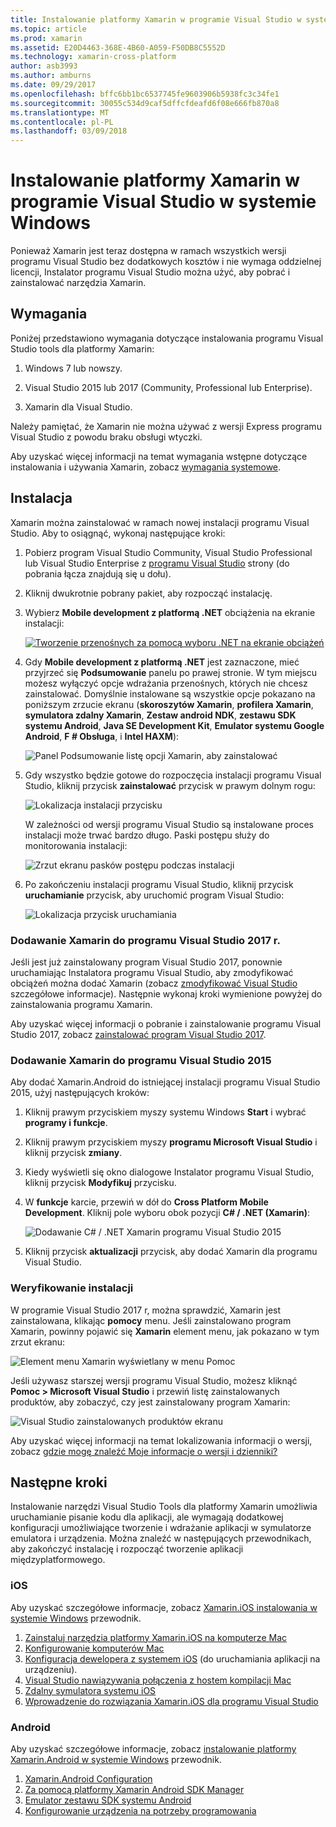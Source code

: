 ```yaml
---
title: Instalowanie platformy Xamarin w programie Visual Studio w systemie Windows
ms.topic: article
ms.prod: xamarin
ms.assetid: E20D4463-368E-4B60-A059-F50DB8C5552D
ms.technology: xamarin-cross-platform
author: asb3993
ms.author: amburns
ms.date: 09/29/2017
ms.openlocfilehash: bffc6bb1bc6537745fe9603906b5938fc3c34fe1
ms.sourcegitcommit: 30055c534d9caf5dffcfdeafd6f08e666fb870a8
ms.translationtype: MT
ms.contentlocale: pl-PL
ms.lasthandoff: 03/09/2018
---
```

# <a name="installing-xamarin-in-visual-studio-on-windows"></a>Instalowanie platformy Xamarin w programie Visual Studio w systemie Windows

Ponieważ Xamarin jest teraz dostępna w ramach wszystkich wersji programu Visual Studio bez dodatkowych kosztów i nie wymaga oddzielnej licencji, Instalator programu Visual Studio można użyć, aby pobrać i zainstalować narzędzia Xamarin.

<a name="requirements" />

## <a name="requirements"></a>Wymagania

Poniżej przedstawiono wymagania dotyczące instalowania programu Visual Studio tools dla platformy Xamarin:

1. Windows 7 lub nowszy.

2. Visual Studio 2015 lub 2017 (Community, Professional lub Enterprise).

3. Xamarin dla Visual Studio.

Należy pamiętać, że Xamarin nie można używać z wersji Express programu Visual Studio z powodu braku obsługi wtyczki.

Aby uzyskać więcej informacji na temat wymagania wstępne dotyczące instalowania i używania Xamarin, zobacz [wymagania systemowe](~/cross-platform/get-started/requirements.md).


<a name="installation" />

## <a name="installation"></a>Instalacja

Xamarin można zainstalować w ramach nowej instalacji programu Visual Studio.
Aby to osiągnąć, wykonaj następujące kroki:

1. Pobierz program Visual Studio Community, Visual Studio Professional lub Visual Studio Enterprise z [programu Visual Studio](https://www.visualstudio.com/vs/) strony (do pobrania łącza znajdują się u dołu).

2. Kliknij dwukrotnie pobrany pakiet, aby rozpocząć instalację.

3. Wybierz **Mobile development z platformą .NET** obciążenia na ekranie instalacji: 

    [![Tworzenie przenośnych za pomocą wyboru .NET na ekranie obciążeń](windows-images/01-mobile-dev-workload-sml.png)](windows-images/01-mobile-dev-workload.png#lightbox)

4. Gdy **Mobile development z platformą .NET** jest zaznaczone, mieć przyjrzeć się **Podsumowanie** panelu po prawej stronie. W tym miejscu możesz wyłączyć opcje wdrażania przenośnych, których nie chcesz zainstalować. Domyślnie instalowane są wszystkie opcje pokazano na poniższym zrzucie ekranu (**skoroszytów Xamarin**, **profilera Xamarin**, **symulatora zdalny Xamarin**,  **Zestaw android NDK**, **zestawu SDK systemu Android**, **Java SE Development Kit**, **Emulator systemu Google Android**, **F # Obsługa**, i **Intel HAXM**):

    ![Panel Podsumowanie listę opcji Xamarin, aby zainstalować](windows-images/02-summary.png)

5. Gdy wszystko będzie gotowe do rozpoczęcia instalacji programu Visual Studio, kliknij przycisk **zainstalować** przycisk w prawym dolnym rogu:

    ![Lokalizacja instalacji przycisku](windows-images/03-click-install.png)

   W zależności od wersji programu Visual Studio są instalowane proces instalacji może trwać bardzo długo. Paski postępu służy do monitorowania instalacji:

    ![Zrzut ekranu pasków postępu podczas instalacji](windows-images/04-progress-bars.png)

6. Po zakończeniu instalacji programu Visual Studio, kliknij przycisk **uruchamianie** przycisk, aby uruchomić program Visual Studio:

    ![Lokalizacja przycisk uruchamiania](windows-images/05-launch.png)


<a name="vs2017" />

### <a name="adding-xamarin-to-visual-studio-2017"></a>Dodawanie Xamarin do programu Visual Studio 2017 r.

Jeśli jest już zainstalowany program Visual Studio 2017, ponownie uruchamiając Instalatora programu Visual Studio, aby zmodyfikować obciążeń można dodać Xamarin (zobacz [zmodyfikować Visual Studio](https://docs.microsoft.com/visualstudio/install/modify-visual-studio) szczegółowe informacje). Następnie wykonaj kroki wymienione powyżej do zainstalowania programu Xamarin.

Aby uzyskać więcej informacji o pobranie i zainstalowanie programu Visual Studio 2017, zobacz [zainstalować program Visual Studio 2017](https://docs.microsoft.com/visualstudio/install/install-visual-studio).


<a name="vs2015" />

### <a name="adding-xamarin-to-visual-studio-2015"></a>Dodawanie Xamarin do programu Visual Studio 2015

Aby dodać Xamarin.Android do istniejącej instalacji programu Visual Studio 2015, użyj następujących kroków:

1. Kliknij prawym przyciskiem myszy systemu Windows **Start** i wybrać **programy i funkcje**.

2. Kliknij prawym przyciskiem myszy **programu Microsoft Visual Studio** i kliknij przycisk **zmiany**.

3. Kiedy wyświetli się okno dialogowe Instalator programu Visual Studio, kliknij przycisk **Modyfikuj** przycisku.

4. W **funkcje** karcie, przewiń w dół do **Cross Platform Mobile Development**. Kliknij pole wyboru obok pozycji **C# / .NET (Xamarin)**:

    ![Dodawanie C# / .NET Xamarin programu Visual Studio 2015](windows-images/06-add-xamarin.png)

5. Kliknij przycisk **aktualizacji** przycisk, aby dodać Xamarin dla programu Visual Studio.


<a name="verifying" />

### <a name="verifying-installation"></a>Weryfikowanie instalacji

W programie Visual Studio 2017 r, można sprawdzić, Xamarin jest zainstalowana, klikając **pomocy** menu. Jeśli zainstalowano program Xamarin, powinny pojawić się **Xamarin** element menu, jak pokazano w tym zrzut ekranu:

![Element menu Xamarin wyświetlany w menu Pomoc](windows-images/12-xamarin-menu-item.png)

Jeśli używasz starszej wersji programu Visual Studio, możesz kliknąć **Pomoc > Microsoft Visual Studio** i przewiń listę zainstalowanych produktów, aby zobaczyć, czy jest zainstalowany program Xamarin:

![Visual Studio zainstalowanych produktów ekranu](windows-images/13-xamarin-is-installed.png)

Aby uzyskać więcej informacji na temat lokalizowania informacji o wersji, zobacz [gdzie mogę znaleźć Moje informacje o wersji i dzienniki?](~/cross-platform/troubleshooting/questions/version-logs.md)

<a name="nextsteps" />

## <a name="next-steps"></a>Następne kroki

Instalowanie narzędzi Visual Studio Tools dla platformy Xamarin umożliwia uruchamianie pisanie kodu dla aplikacji, ale wymagają dodatkowej konfiguracji umożliwiające tworzenie i wdrażanie aplikacji w symulatorze emulatora i urządzenia. Można znaleźć w następujących przewodnikach, aby zakończyć instalację i rozpocząć tworzenie aplikacji międzyplatformowego.

### <a name="ios"></a>iOS

Aby uzyskać szczegółowe informacje, zobacz [Xamarin.iOS instalowania w systemie Windows](~/ios/get-started/installation/windows/index.md) przewodnik. 

1. [Zainstaluj narzędzia platformy Xamarin.iOS na komputerze Mac](~/ios/get-started/installation/windows/index.md#installation)
2. [Konfigurowanie komputerów Mac](~/ios/get-started/installation/windows/index.md#configuration)
3. [Konfiguracja dewelopera z systemem iOS](~/ios/get-started/installation/windows/index.md#developersetup) (do uruchamiania aplikacji na urządzeniu).
4. [Visual Studio nawiązywania połączenia z hostem kompilacji Mac](~/ios/get-started/installation/windows/index.md#connectingtomac)
5. [Zdalny symulatora systemu iOS](~/tools/ios-simulator.md)
6. [Wprowadzenie do rozwiązania Xamarin.iOS dla programu Visual Studio](~/ios/get-started/installation/windows/introduction-to-xamarin-ios-for-visual-studio.md)

### <a name="android"></a>Android

Aby uzyskać szczegółowe informacje, zobacz [instalowanie platformy Xamarin.Android w systemie Windows](~/android/get-started/installation/windows.md) przewodnik.

1. [Xamarin.Android Configuration](~/android/get-started/installation/windows.md#configuration)
2. [Za pomocą platformy Xamarin Android SDK Manager](~/android/get-started/installation/android-sdk.md?ide=vs)
3. [Emulator zestawu SDK systemu Android](~/android/get-started/installation/android-emulator/index.md)
4. [Konfigurowanie urządzenia na potrzeby programowania](~/android/get-started/installation/set-up-device-for-development.md)
